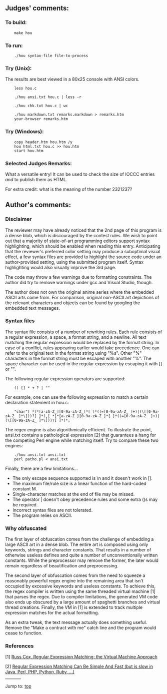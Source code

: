 ## Judges' comments:

### To build:

``` <!---sh-->
    make hou
```

### To run:

``` <!---sh-->
    ./hou syntax-file file-to-process
```

### Try (Unix):

The results are best viewed in a 80x25 console with ANSI colors.

```
    less hou.c

    ./hou ansi.txt hou.c | less -r

    ./hou chk.txt hou.c | wc

    ./hou markdown.txt remarks.markdown > remarks.htm
    your-browser remarks.htm
```

### Try (Windows):

```
    copy header.htm hou.htm /y
    hou html.txt hou.c >> hou.htm
    start hou.htm
```

### Selected Judges Remarks:

What a versatile entry! It can be used to check the size of IOCCC entries *and* to publish them as HTML.

For extra credit: what is the meaning of the number 2321237?


## Author's comments:

### Disclaimer

The reviewer may have already noticed that the 2nd page of this program is a
dense blob, which is discouraged by the contest rules. We wish to point out that
a majority of state-of-art programming editors support syntax highlighting,
which should be enabled when reading this entry. Anticipating that the
reviewer's preferred color setting may produce a suboptimal visual effect, a few
syntax files are provided to highlight the source code under an author-provided
setting, using the submitted program itself. Syntax highlighting would also
visually improve the 3rd page.

The code may throw a few warnings due to formatting constraints. The author did
try to remove warnings under gcc and Visual Studio, though.

The author does not own the original anime series where the embedded ASCII arts
come from. For comparison, original non-ASCII art depictions of the relevant
characters and objects can be found by googling the embedded text messages.


### Syntax files

The syntax file consists of a number of rewriting rules. Each rule consists of a
regular expression, a space, a format string, and a newline. All text matching
the regular expression would be replaced by the format string. In case of a
conflict, rules appearing earlier would take precedence. One can refer to the
original text in the format string using "%s". Other "%" characters in the
format string must be escaped with another "%". The space character can be used
in the regular expression by escaping it with [] or "".

The following regular expression operators are supported:

```
    () [] * + ? | ""
```

For example, one can use the following expression to match a certain declaration statement in hou.c:

``` <!---c-->
    "char"[ *]*[a-zA-Z_][0-9a-zA-Z_]*[ ]*((=[0-9a-zA-Z_ ]+)|(\[[0-9a-zA-Z_ ]*\]))?[ ]*(,[ *]*[a-zA-Z_][0-9a-zA-Z_]*[ ]*((=[0-9a-zA-Z_ ]+)|(\[[0-9a-zA-Z_ ]*\]))?[ ]*)*;
```

The regex engine is also algorithmically efficient. To illustrate the point,
ansi.txt contains a pathological expression [2] that guarantees a hang for the
competing Perl engine while matching itself. Try to compare these two engines:

``` <!---sh-->
    ./hou ansi.txt ansi.txt
    perl patho.pl < ansi.txt
```

Finally, there are a few limitations...


- The only escape sequence supported is \n and it doesn't work in [].
- The maximum file/rule size is a linear function of the hard-coded constant M.
- Single-character matches at the end of file may be missed.
- The operator | doesn't obey precedence rules and some extra ()s may be required.
- Incorrect syntax files are not tolerated.
- The program relies on ASCII.

### Why obfuscated

The first layer of obfuscation comes from the challenge of embedding a large
ASCII art in a dense blob. The entire art is composed using only keywords,
strings and character constants. That results in a number of otherwise useless
defines and quite a number of unconventionally written constants. While the
preprocessor may remove the former, the later would remain regardless of
beautification and preprocessing.

The second layer of obfuscation comes from the need to squeeze a reasonably
powerful regex engine into the remaining area that isn't occupied by excessive
keywords and useless constants. To achieve this, the regex compiler is written
using the same threaded virtual machine [1] that parses the regex. Due to
compiler limitations, the generated VM code also ends up obscured by a large
amount of spaghetti branches and virtual thread creations. Finally, the VM in
[1] is extended to track multiple expression matches for the actual formatting.

As an extra tweak, the text message actually does something useful. Remove the
"Make a contract with me" catch line and the program would cease to function.


### References

[1] [Russ Cox, Regular Expression Matching: the Virtual Machine Approach](http://swtch.com/~rsc/regexp/regexp2.html)

[2] [Regular Expression Matching Can Be Simple And Fast &#x28;but is slow in Java, Perl, PHP, Python, Ruby, ...&#x29;](http://swtch.com/~rsc/regexp/regexp1.html)


<hr style="width:10%;text-align:left;margin-left:0">

Jump to: [top](#)


<!--

    Copyright © 1984-2024 by Landon Curt Noll. All Rights Reserved.

    You are free to share and adapt this file under the terms of this license:

        Creative Commons Attribution-ShareAlike 4.0 International (CC BY-SA 4.0)

    For more information, see:

        https://creativecommons.org/licenses/by-sa/4.0/

-->
